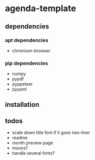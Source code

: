 # agenda-template

## dependencies

### apt dependencies

* chromium-browser

### pip dependencies

* numpy
* pypdf
* pyppeteer
* pyyaml

## installation


## todos

* scale down title font if it goes two-liner
* readme
* month preview page
* moons?
* handle several fonts?

